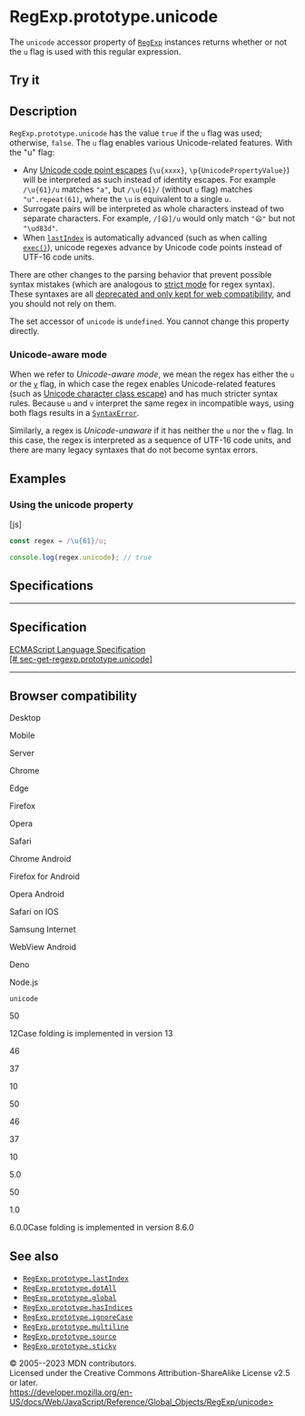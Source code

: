 RegExp.prototype.unicode
========================

 
The `unicode` accessor property of [`RegExp`](../regexp) instances
returns whether or not the `u` flag is used with this regular
expression.


 
Try it 
------

 



 
Description
-----------

 
`RegExp.prototype.unicode` has the value `true` if the `u` flag was
used; otherwise, `false`. The `u` flag enables various Unicode-related
features. With the \"u\" flag:

-   Any [Unicode code point
    escapes](../../regular_expressions/unicode_character_class_escape)
    (`\u{xxxx}`, `\p{UnicodePropertyValue}`) will be interpreted as such
    instead of identity escapes. For example `/\u{61}/u` matches `"a"`,
    but `/\u{61}/` (without `u` flag) matches `"u".repeat(61)`, where
    the `\u` is equivalent to a single `u`.
-   Surrogate pairs will be interpreted as whole characters instead of
    two separate characters. For example, `/[😄]/u` would only match
    `"😄"` but not `"\ud83d"`.
-   When [`lastIndex`](lastindex) is automatically advanced (such as
    when calling [`exec()`](exec)), unicode regexes advance by Unicode
    code points instead of UTF-16 code units.

There are other changes to the parsing behavior that prevent possible
syntax mistakes (which are analogous to [strict mode](../../strict_mode)
for regex syntax). These syntaxes are all [deprecated and only kept for
web
compatibility](https://developer.mozilla.org/en-US/docs/Web/JavaScript/Reference/Deprecated_and_obsolete_features#regexp),
and you should not rely on them.

The set accessor of `unicode` is `undefined`. You cannot change this
property directly.



 
### Unicode-aware mode 

 
When we refer to *Unicode-aware mode*, we mean the regex has either the
`u` or the [`v`](unicodesets) flag, in which case the regex enables
Unicode-related features (such as [Unicode character class
escape](../../regular_expressions/unicode_character_class_escape)) and
has much stricter syntax rules. Because `u` and `v` interpret the same
regex in incompatible ways, using both flags results in a
[`SyntaxError`](../syntaxerror).

Similarly, a regex is *Unicode-unaware* if it has neither the `u` nor
the `v` flag. In this case, the regex is interpreted as a sequence of
UTF-16 code units, and there are many legacy syntaxes that do not become
syntax errors.



 
Examples
--------


 
### Using the unicode property 

 
 
 
[js]


```js
const regex = /\u{61}/u;

console.log(regex.unicode); // true
```




Specifications
--------------

 
  -------------------------------------------------------------------------------------------------------------------------------------
  Specification
  -------------------------------------------------------------------------------------------------------------------------------------
  [ECMAScript Language Specification\
  [\#
  sec-get-regexp.prototype.unicode]](https://tc39.es/ecma262/multipage/text-processing.html#sec-get-regexp.prototype.unicode)

  -------------------------------------------------------------------------------------------------------------------------------------


Browser compatibility 
---------------------

 


Desktop

Mobile

Server

Chrome

Edge

Firefox

Opera

Safari

Chrome Android

Firefox for Android

Opera Android

Safari on IOS

Samsung Internet

WebView Android

Deno

Node.js

`unicode`

50

12Case folding is implemented in version 13

46

37

10

50

46

37

10

5.0

50

1.0

6.0.0Case folding is implemented in version 8.6.0

 
See also 
--------

 
-   [`RegExp.prototype.lastIndex`](lastindex)
-   [`RegExp.prototype.dotAll`](dotall)
-   [`RegExp.prototype.global`](global)
-   [`RegExp.prototype.hasIndices`](hasindices)
-   [`RegExp.prototype.ignoreCase`](ignorecase)
-   [`RegExp.prototype.multiline`](multiline)
-   [`RegExp.prototype.source`](source)
-   [`RegExp.prototype.sticky`](sticky)



 
© 2005--2023 MDN contributors.\
Licensed under the Creative Commons Attribution-ShareAlike License v2.5
or later.\
https://developer.mozilla.org/en-US/docs/Web/JavaScript/Reference/Global_Objects/RegExp/unicode>

